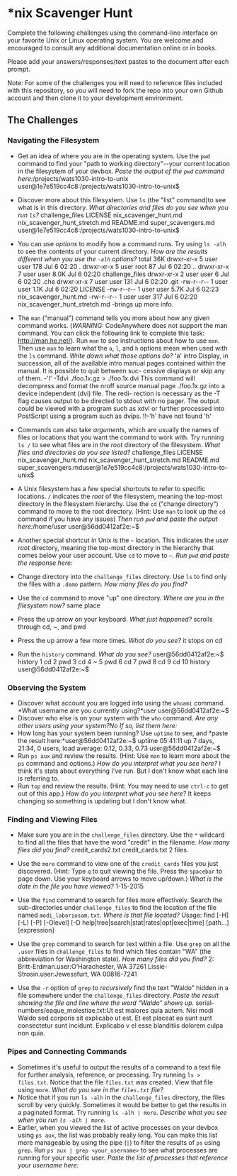 # *nix Scavenger Hunt

Complete the following challenges using the command-line interface on your favorite
Unix or Linux operating system. You are welcome and encouraged to consult any
additional documentation online or in books.

Please add your answers/responses/text pastes to the document after each prompt.

Note: For some of the challenges you will need to reference files included with
this repository, so you will need to fork the repo into your own Github account
and then clone it to your development environment.

## The Challenges

### Navigating the Filesystem

* Get an idea of where you are in the operating system. Use the `pwd` command to find your "path to working directory"--your current location in the filesystem of your devbox. *Paste the output of the `pwd` command here:*/projects/wats1030-intro-to-unix
user@1e7e519cc4c8:/projects/wats1030-intro-to-unix$

* Discover more about this filesystem. Use `ls` (the "list" command)to see what is in this directory. *What directories and files do you see when you run `ls`?* challenge_files  LICENSE  nix_scavenger_hunt.md  nix_scavenger_hunt_stretch.md  README.md  super_scavengers.md
user@1e7e519cc4c8:/projects/wats1030-intro-to-unix$

* You can use *options* to modify how a command runs. Try using `ls -alh` to see the contents of your current directory. *How are the results different when you use the `-alh` options?* total 36K
drwxr-xr-x 5 user user  178 Jul  6 02:20 .
drwxr-xr-x 5 user root   87 Jul  6 02:20 ..
drwxr-xr-x 7 user user 8.0K Jul  6 02:20 challenge_files
drwxr-xr-x 2 user user    6 Jul  6 02:20 .che
drwxr-xr-x 7 user user  131 Jul  6 02:20 .git
-rw-r--r-- 1 user user 1.1K Jul  6 02:20 LICENSE
-rw-r--r-- 1 user user 5.7K Jul  6 02:23 nix_scavenger_hunt.md
-rw-r--r-- 1 user user  317 Jul  6 02:20 nix_scavenger_hunt_stretch.md
-brings up more info.

* The `man` ("manual") command tells you more about how any given command works. (*WARNING:* CodeAnywhere does not support the man command. You can click the following link to complete this task: http://man.he.net/). Run `man` to see instructions about how to use `man`. Then use `man` to learn what the `a`, `l`, and `h` options mean when used with the `ls` command. *Write down what those options do?* 
          'a' intro
           Display,  in  succession,  all  of the available intro manual pages
           contained within the manual.  It is possible to quit  between  suc-
           cessive displays or skip any of them.
           -'l' -Tdvi ./foo.1x.gz > ./foo.1x.dvi
           This  command  will  decompress  and format the nroff source manual
           page ./foo.1x.gz into a device independent (dvi) file.   The  redi-
           rection is necessary as the -T flag causes output to be directed to
           stdout with no pager.  The output could be viewed  with  a  program
           such  as  xdvi or further processed into PostScript using a program
           such as dvips.
           !!-'h' have not found 'h'
           
* Commands can also take *arguments*, which are usually the names of files or locations that you want the command to work with. Try running `ls /` to see what files are in the *root* directory of the filesystem. *What files and directories do you see listed?* challenge_files  LICENSE  nix_scavenger_hunt.md  nix_scavenger_hunt_stretch.md  README.md  super_scavengers.mduser@1e7e519cc4c8:/projects/wats1030-intro-to-unix$

* A Unix filesystem has a few special shortcuts to refer to specific locations. `/` indicates the *root* of the filesystem, meaning the top-most directory in the filesystem hierarchy. Use the `cd` ("change directory") command to move to the root directory. (Hint: Use `man` to look up the `cd` command if you have any issues) *Then run `pwd` and paste the output here:*/home/user
user@56dd0412af2e:~$

* Another special shortcut in Unix is the `~` location. This indicates the *user root* directory, meaning the top-most directory in the hierarchy that comes below your user account. Use `cd` to move to `~`. *Run `pwd` and paste the response here:*
* Change directory into the `challenge_files` directory. Use `ls` to find only the files with a `.demo` pattern. *How many files do you find?*
* Use the `cd` command to move "up" one directory. *Where are you in the filesystem now?* same place
* Press the up arrow on your keyboard. *What just happened?* scrolls through cd, ~, and pwd
* Press the up arrow a few more times. *What do you see?* it stops on cd
* Run the `history` command. *What do you see?* user@56dd0412af2e:~$ history
    1  cd
    2  pwd
    3  cd
    4  ~
    5  pwd
    6  cd
    7  pwd
    8  cd
    9  cd
   10  history
user@56dd0412af2e:~$

### Observing the System

* Discover what account you are logged into using the `whoami` command. *What username are you currently using?*user
user@56dd0412af2e:~$
* Discover who else is on your system with the `who` command. *Are any other users using your system?No If so, list them here:*
* How long has your system been running? Use `uptime` to see, and *paste the result here:*user@56dd0412af2e:~$ uptime
 05:41:11 up 7 days, 21:34,  0 users,  load average: 0.12, 0.33, 0.73
user@56dd0412af2e:~$
* Run `ps aux` and review the results. (Hint: Use `man` to learn more about the `ps` command and options.) *How do you interpret what you see here?* I think it's stats about everything I've run. But I don't know what each line is referring to.
* Run `top` and review the results. (Hint: You may need to use `ctrl-c` to get out of this app.) *How do you interpret what you see here?* It keeps changing so something is updating but I don't know what. 

### Finding and Viewing Files

* Make sure you are in the `challenge_files` directory. Use the `*` wildcard to find all the files that have the word "credit" in the filename. *How many files did you find?* credit_cards2.txt  credit_cards.txt 2 files.

* Use the `more` command to view one of the `credit_cards` files you just discovered. (Hint: Type `q` to quit viewing the file. Press the `spacebar` to page down. Use your keyboard arrows to move up/down.) *What is the date in the file you have viewed?* 1-15-2015
 
* Use the `find` command to search for files more effectively. Search the sub-directories under `challenge_files` to find the location of the file named `modi_laboriosam.txt`. *Where is that file located?* Usage: find [-H] [-L] [-P] [-Olevel] [-D help|tree|search|stat|rates|opt|exec|time] [path...] [expression]

* Use the `grep` command to search for text within a file. Use `grep` on all the `.user` files in `challenge_files` to find which files contain "WA" (the abbreviation for Washington state). *How many files did you find?* 2: Britt-Erdman.user:O'Harachester, WA 37261
Lissie-Strosin.user:Jewessfurt, WA 00816-7241

* Use the `-r` option of `grep` to *recursively* find the text "Waldo" hidden in a file somewhere under the `challenge_files` directory. *Paste the result showing the file and line where the word "Waldo" shows up.* serial-numbers/eaque_molestiae.txt:Ut est maiores quia autem. Nisi modi Waldo sed corporis sit explicabo ut est. Et est placeat ea sunt sunt consectetur sunt incidunt. Explicabo v
el esse blanditiis dolorem culpa non quia.

### Pipes and Connecting Commands

* Sometimes it's useful to output the results of a command to a text file for further analysis, reference, or processing. Try running `ls > files.txt`. Notice that the file `files.txt` was created. View that file using `more`. *What do you see in the `files.txt` file?*
* Notice that if you run `ls -alh` in the `challenge_files` directory, the files scroll by very quickly. Sometimes it would be better to get the results in a paginated format. Try running `ls -alh | more`. *Describe what you see when you run `ls -alh | more`.*
* Earlier, when you viewed the list of active processes on your devbox using `ps aux`, the list was probably really long. You can make this list more manageable by using the pipe (`|`) to filter the results of `ps` using `grep`. Run `ps aux | grep <your_username>` to see what processes are running for your specific user. *Paste the list of processes that reference your username here:*
